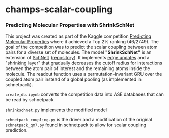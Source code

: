 # champs-scalar-coupling
### Predicting Molecular Properties with ShrinkSchNet

This project was created as part of the Kaggle competition [Predicting Molecular Properties](https://www.kaggle.com/c/champs-scalar-coupling) where it achieved a Top 2% ranking (46/2749).
The goal of the competition was to predict the scalar coupling between atom pairs for a diverse set of molecules. 
The model **"ShrinkSchNet"** is an extension of [SchNet](https://arxiv.org/abs/1706.08566)] ([repository](https://github.com/atomistic-machine-learning/schnetpack)). It implements
[edge updates](https://arxiv.org/abs/1806.03146) and a "shrinking layer" that gradually decreases the cutoff radius for interactions between the atom pair of interest and the remaining atoms inside the molecule. The readout function uses a permutation-invariant GRU over the coupled atom pair instead of a global pooling (as implemented in schnetpack).

`create_db.ipynb` converts the competition data into ASE databases that can be read by schnetpack.

`shrinkschnet.py` implements the modified model

`schnetpack_coupling.py` is the driver and a modification of the original `schnetpack_qm7.py` found in schnetpack to allow for scalar coupling prediction.



